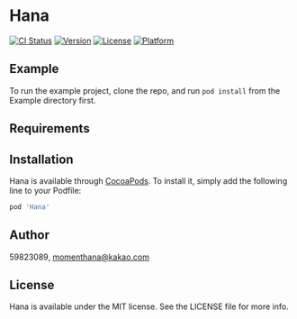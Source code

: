 # Hana

[![CI Status](https://img.shields.io/travis/59823089/Hana.svg?style=flat)](https://travis-ci.org/59823089/Hana)
[![Version](https://img.shields.io/cocoapods/v/Hana.svg?style=flat)](https://cocoapods.org/pods/Hana)
[![License](https://img.shields.io/cocoapods/l/Hana.svg?style=flat)](https://cocoapods.org/pods/Hana)
[![Platform](https://img.shields.io/cocoapods/p/Hana.svg?style=flat)](https://cocoapods.org/pods/Hana)

## Example

To run the example project, clone the repo, and run `pod install` from the Example directory first.

## Requirements

## Installation

Hana is available through [CocoaPods](https://cocoapods.org). To install
it, simply add the following line to your Podfile:

```ruby
pod 'Hana'
```

## Author

59823089, momenthana@kakao.com

## License

Hana is available under the MIT license. See the LICENSE file for more info.
